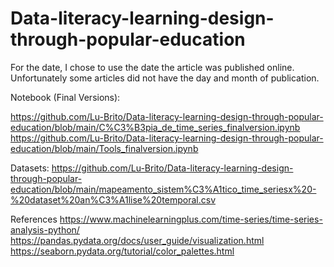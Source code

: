 # Data-literacy-learning-design-through-popular-education

For the date, I chose to use the date the article was published online. Unfortunately some articles did not have the day and month of publication.

Notebook (Final Versions): 

https://github.com/Lu-Brito/Data-literacy-learning-design-through-popular-education/blob/main/C%C3%B3pia_de_time_series_finalversion.ipynb
https://github.com/Lu-Brito/Data-literacy-learning-design-through-popular-education/blob/main/Tools_finalversion.ipynb

Datasets: 
https://github.com/Lu-Brito/Data-literacy-learning-design-through-popular-education/blob/main/mapeamento_sistem%C3%A1tico_time_seriesx%20-%20dataset%20an%C3%A1lise%20temporal.csv 

References
https://www.machinelearningplus.com/time-series/time-series-analysis-python/
https://pandas.pydata.org/docs/user_guide/visualization.html
https://seaborn.pydata.org/tutorial/color_palettes.html
